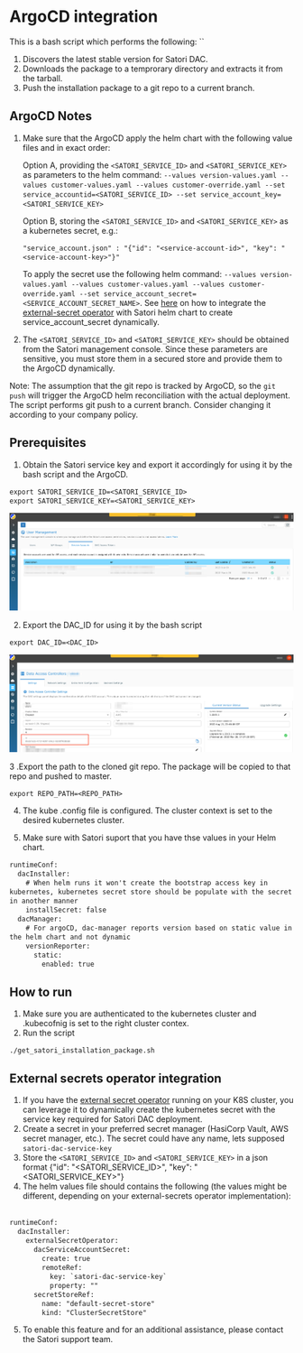 # ArgoCD integration

This is a bash script which performs the following:  ``

1. Discovers the latest stable version for Satori DAC.  
2. Downloads the package to a temprorary directory and extracts it from the tarball.  
3. Push the installation package to a git repo to a current branch.  

## ArgoCD Notes  

1. Make sure that the ArgoCD apply the helm chart with the following value files and in exact order:  

   Option A, providing  the `<SATORI_SERVICE_ID>` and `<SATORI_SERVICE_KEY>` as parameters to the helm command: `--values version-values.yaml --values customer-values.yaml --values customer-override.yaml --set service_accountid=<SATORI_SERVICE_ID> --set service_account_key=<SATORI_SERVICE_KEY>`

   Option B, storing the `<SATORI_SERVICE_ID>` and `<SATORI_SERVICE_KEY>` as a kubernetes secret, e.g.:
   ```
   "service_account.json" : "{"id": "<service-account-id>", "key": "<service-account-key>"}"
   ```
   To apply the secret use the following helm command: `--values version-values.yaml --values customer-values.yaml --values customer-override.yaml --set service_account_secret=<SERVICE_ACCOUNT_SECRET_NAME>`.
   See [here](#External-secrets-operator-integration) on how to integrate the [external-secret operator](#External-secrets-operator-integration) with Satori helm chart to create service_account_secret dynamically.
     
2. The `<SATORI_SERVICE_ID>` and `<SATORI_SERVICE_KEY>` should be obtained from the Satori management console. Since these parameters are sensitive, you must store them in a secured store and provide them to the ArgoCD dynamically.


Note: The assumption that the git repo is tracked by ArgoCD, so the `git push` will trigger the ArgoCD helm reconciliation with the actual deployment.  
The script performs git push to a current branch. Consider changing it according to your company policy.

## Prerequisites

1. Obtain the Satori service key and export it accordingly for using it by the bash script and the ArgoCD.
```
export SATORI_SERVICE_ID=<SATORI_SERVICE_ID>
export SATORI_SERVICE_KEY=<SATORI_SERVICE_KEY>
```
![Screenshot](satori-sa.png)

2. Export the DAC_ID for using it by the bash script
```
export DAC_ID=<DAC_ID>
```
![Screenshot](satori-dac-id.png)

3 .Export the path to the cloned git repo. The package will be copied to that repo and pushed to master.
```
export REPO_PATH=<REPO_PATH>
```
4. The kube .config file is configured. The cluster context is set to the desired kubernetes cluster.

5. Make sure with Satori suport that you have thse values in your Helm chart.
```
runtimeConf:
  dacInstaller:
    # When helm runs it won't create the bootstrap access key in kubernetes, kubernetes secret store should be populate with the secret in another manner
    installSecret: false
  dacManager:
    # For argoCD, dac-manager reports version based on static value in the helm chart and not dynamic 
    versionReporter:
      static:
        enabled: true 
```

## How to run
1. Make sure you are authenticated to the kubernetes cluster and .kubecofnig is set to the right cluster contex.
2. Run the script
```
./get_satori_installation_package.sh
```

## External secrets operator integration  

1. If you have the [external secret operator](https://github.com/external-secrets/external-secrets) running on your K8S cluster, you can leverage it to dynamically create the kubernetes secret with the service key required for Satori DAC deployment.  
2. Create a secret in your preferred secret manager (HasiCorp Vault, AWS secret manager, etc.). The secret could have any name, lets supposed `satori-dac-service-key`
3. Store the  `<SATORI_SERVICE_ID>` and `<SATORI_SERVICE_KEY>` in a json format  {"id": "<SATORI_SERVICE_ID>", "key": "<SATORI_SERVICE_KEY>"}  
4. The helm values file should contains the following (the values might be different, depending on your external-secrets operator implementation): 

```

runtimeConf:
  dacInstaller:
    externalSecretOperator:
      dacServiceAccountSecret: 
        create: true
        remoteRef:
          key: `satori-dac-service-key`
          property: ""
      secretStoreRef:
        name: "default-secret-store"
        kind: "ClusterSecretStore"

```
5. To enable this feature and for an additional assistance, please contact the Satori support team.  